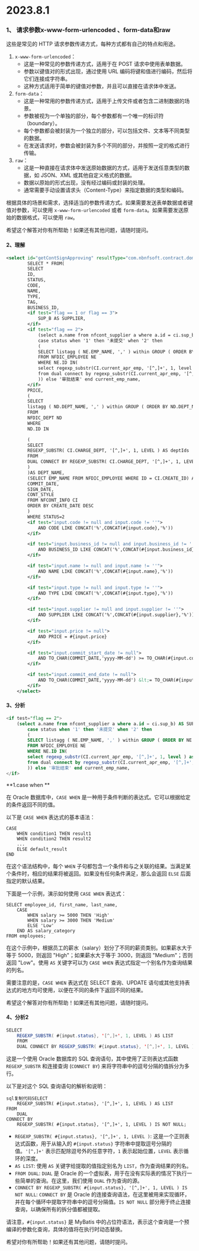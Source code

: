 # 2023.8.1

### 1、 请求参数x-www-form-urlencoded 、form-data和raw

这些是常见的 HTTP 请求参数传递方式，每种方式都有自己的特点和用途。

1. `x-www-form-urlencoded`：
   - 这是一种常见的参数传递方式，适用于在 POST 请求中使用表单数据。
   - 参数以键值对的形式出现，通过使用 URL 编码将键和值进行编码，然后将它们连接成字符串。
   - 这种方式适用于简单的键值对参数，并且可以直接在请求体中发送。
2. `form-data`：
   - 这是一种常用的参数传递方式，适用于上传文件或者包含二进制数据的场景。
   - 参数被视为一个单独的部分，每个参数都有一个唯一的标识符（boundary）。
   - 每个参数都会被封装为一个独立的部分，可以包括文件、文本等不同类型的数据。
   - 在发送请求时，参数会被封装为多个不同的部分，并按照一定的格式进行传输。
3. `raw`：
   - 这是一种直接在请求体中发送原始数据的方式，适用于发送任意类型的数据，如 JSON、XML 或其他自定义格式的数据。
   - 数据以原始的形式出现，没有经过编码或封装的处理。
   - 通常需要手动设置请求头（Content-Type）来指定数据的类型和编码。

根据具体的场景和需求，选择适当的参数传递方式。如果需要发送表单数据或者键值对参数，可以使用 `x-www-form-urlencoded` 或者 `form-data`。如果需要发送原始的数据格式，可以使用 `raw`。

希望这个解答对你有所帮助！如果还有其他问题，请随时提问。

#### 2、理解

```xml
<select id="getContSignApproving" resultType="com.nbnfsoft.contract.domain.output.ContractListQueryOutput">
        SELECT * FROM(
        SELECT
        ID,
        STATUS,
        CODE,
        NAME,
        TYPE,
        TAG,
        BUSINESS_ID,
        <if test="flag == 1 or flag == 3">
            SUP_B AS SUPPLIER,
        </if>
        <if test="flag == 2">
            (select a.name from nfcont_supplier a where a.id = ci.sup_b) AS SUPPLIER,
            case status when '1' then '未提交' when '2' then
            (
            SELECT listagg ( NE.EMP_NAME, ',' ) within GROUP ( ORDER BY NE.EMP_NAME )
            FROM NFDIC_EMPLOYEE NE
            WHERE NE.ID IN(
            select regexp_substr(CI.current_apr_emp, '[^,]+', 1, level ) as ids
            from dual connect by regexp_substr(CI.current_apr_emp, '[^,]+', 1, level ) is not null
            )) else '审批结束' end current_emp_name,
        </if>
        PRICE,
        (
        SELECT
        listagg ( ND.DEPT_NAME, ',' ) within GROUP ( ORDER BY ND.DEPT_NAME )
        FROM
        NFDIC_DEPT ND
        WHERE
        ND.ID IN

        (
        SELECT
        REGEXP_SUBSTR( CI.CHARGE_DEPT, '[^,]+', 1, LEVEL ) AS deptIds
        FROM
        DUAL CONNECT BY REGEXP_SUBSTR( CI.CHARGE_DEPT, '[^,]+', 1, LEVEL ) IS NOT NULL
        )
        )AS DEPT_NAME,
        (SELECT EMP_NAME FROM NFDIC_EMPLOYEE WHERE ID = CI.CREATE_ID) AS EMP_NAME,
        COMMIT_DATE,
        SIGN_DATE,
        CONT_STYLE
        FROM NFCONT_INFO CI
        ORDER BY CREATE_DATE DESC
        )
        WHERE STATUS=2
        <if test="input.code != null and input.code != ''">
            AND CODE LIKE CONCAT('%',CONCAT(#{input.code},'%'))
        </if>

        <if test="input.business_id != null and input.business_id != ''">
            AND BUSINESS_ID LIKE CONCAT('%',CONCAT(#{input.business_id},'%'))
        </if>

        <if test="input.name != null and input.name != ''">
            AND NAME LIKE CONCAT('%',CONCAT(#{input.name},'%'))
        </if>

        <if test="input.type != null and input.type != ''">
            AND TYPE LIKE CONCAT('%',CONCAT(#{input.type},'%'))
        </if>

        <if test="input.supplier != null and input.supplier != ''">
            AND SUPPLIER LIKE CONCAT('%',CONCAT(#{input.supplier},'%'))
        </if>

        <if test="input.price != null">
            AND PRICE = #{input.price}
        </if>

        <if test="input.commit_start_date != null">
            AND TO_CHAR(COMMIT_DATE,'yyyy-MM-dd') >= TO_CHAR(#{input.commit_start_date},'yyyy-MM-dd')
        </if>

        <if test="input.commit_end_date != null">
            AND TO_CHAR(COMMIT_DATE,'yyyy-MM-dd') &lt;= TO_CHAR(#{input.commit_end_date},'yyyy-MM-dd')
        </if>
    </select>
```





#### 3、分析

```sql
<if test="flag == 2">
	(select a.name from nfcont_supplier a where a.id = ci.sup_b) AS SUPPLIER,
    	case status when '1' then '未提交' when '2' then
        (
        SELECT listagg ( NE.EMP_NAME, ',' ) within GROUP ( ORDER BY NE.EMP_NAME )
        FROM NFDIC_EMPLOYEE NE
       	WHERE NE.ID IN(
        select regexp_substr(CI.current_apr_emp, '[^,]+', 1, level ) as ids
        from dual connect by regexp_substr(CI.current_apr_emp, '[^,]+', 1, level ) is not null
        )) else '审批结束' end current_emp_name,
</if>
```

**1.case when **

在 Oracle 数据库中，`CASE WHEN` 是一种用于条件判断的表达式。它可以根据给定的条件返回不同的值。

以下是 `CASE WHEN` 表达式的基本语法：

```
CASE
    WHEN condition1 THEN result1
    WHEN condition2 THEN result2
    ...
    ELSE default_result
END
```

在这个语法结构中，每个 `WHEN` 子句都包含一个条件和与之关联的结果。当满足某个条件时，相应的结果将被返回。如果没有任何条件满足，那么会返回 `ELSE` 后面指定的默认结果。

下面是一个示例，演示如何使用 `CASE WHEN` 表达式：

```
SELECT employee_id, first_name, last_name,
    CASE 
        WHEN salary >= 5000 THEN 'High'
        WHEN salary >= 3000 THEN 'Medium'
        ELSE 'Low'
    END AS salary_category
FROM employees;
```

在这个示例中，根据员工的薪水（salary）划分了不同的薪资类别。如果薪水大于等于 5000，则返回 "High"；如果薪水大于等于 3000，则返回 "Medium"；否则返回 "Low"。使用 `AS` 关键字可以为 `CASE WHEN` 表达式指定一个别名作为查询结果的列名。

需要注意的是，`CASE WHEN` 表达式在 SELECT 查询、UPDATE 语句或其他支持表达式的地方均可使用，以便在不同的条件下返回不同的结果。

希望这个解答对你有所帮助！如果还有其他问题，请随时提问。









#### 4、分析2

```java
SELECT
	REGEXP_SUBSTR( #{input.status}, '[^,]+', 1, LEVEL ) AS LIST
	FROM
	DUAL CONNECT BY REGEXP_SUBSTR( #{input.status}, '[^,]+', 1, LEVEL ) IS NOT NULL
```

这是一个使用 Oracle 数据库的 SQL 查询语句，其中使用了正则表达式函数 `REGEXP_SUBSTR` 和连接查询 (`CONNECT BY`) 来将字符串中的逗号分隔的值拆分为多行。

以下是对这个 SQL 查询语句的解析和说明：

```
sql复制代码SELECT
    REGEXP_SUBSTR( #{input.status}, '[^,]+', 1, LEVEL ) AS LIST
FROM
    DUAL
CONNECT BY
    REGEXP_SUBSTR( #{input.status}, '[^,]+', 1, LEVEL ) IS NOT NULL;
```

- `REGEXP_SUBSTR( #{input.status}, '[^,]+', 1, LEVEL )`: 这是一个正则表达式函数，用于从输入的 `#{input.status}` 字符串中提取逗号分隔的值。`'[^,]+'` 表示匹配除逗号外的任意字符，`1` 表示起始位置，`LEVEL` 表示循环的深度。
- `AS LIST`: 使用 `AS` 关键字给提取的值指定别名为 `LIST`，作为查询结果的列名。
- `FROM DUAL`: `DUAL` 是 Oracle 的一个虚拟表，用于在没有实际表的情况下执行一些简单的查询。在这里，我们使用 `DUAL` 作为查询的源。
- `CONNECT BY REGEXP_SUBSTR( #{input.status}, '[^,]+', 1, LEVEL ) IS NOT NULL`: `CONNECT BY` 是 Oracle 的连接查询语法，在这里被用来实现循环，并在每个循环中提取字符串中的逗号分隔值。`IS NOT NULL` 部分用于终止连接查询，以确保所有的拆分值都被提取。

请注意，`#{input.status}` 是 MyBatis 中的占位符语法，表示这个查询是一个预编译的参数化查询，具体的值将在执行时动态替换。

希望对你有所帮助！如果还有其他问题，请随时提问。